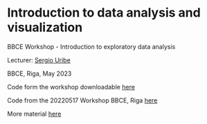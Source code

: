 # Introduction to data analysis and visualization

BBCE Workshop - Introduction to exploratory data analysis

Lecturer: [Sergio Uribe](https://science.rsu.lv/en/persons/sergio-e-uribe)

BBCE, Riga, May 2023

Code form the workshop downloadable [here](https://github.com/sergiouribe/introduction_to_data_analysis_and_visualization/blob/main/01_introduction_to_eda.qmd)

Code from the 20220517 Workshop BBCE, Riga [here](https://github.com/sergiouribe/introduction_to_data_analysis_and_visualization/blob/main/20230517_BBCE_Riga.qmd)

More material [here](https://www.introds.eu/workshop)
